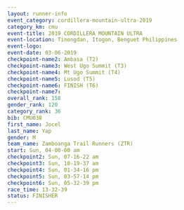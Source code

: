 ```yaml
---
layout: runner-info 
event_category: cordillera-mountain-ultra-2019 
category_km: cmu 
event-title: 2019 CORDILLERA MOUNTAIN ULTRA 
event-location: Tinongdan, Itogon, Benguet Philippines 
event-logo: 
event-date: 03-06-2019 
checkpoint-name2: Ambasa (T2) 
checkpoint-name3: West Ugo Summit (T3) 
checkpoint-name4: Mt Ugo Summit (T4) 
checkpoint-name5: Lusod (T5) 
checkpoint-name6: FINISH (T6) 
checkpoint-name7: 
overall_rank: 158
gender_rank: 120
category_rank: 36
bib: CMU038
first_name: Jocel
last_name: Yap
gender: M
team_name: Zamboanga Trail Runners (ZTR)
start: Sun, 04-00-00 am
checkpoint2: Sun, 07-16-22 am
checkpoint3: Sun, 10-19-37 am
checkpoint4: Sun, 01-34-16 pm
checkpoint5: Sun, 03-57-14 pm
checkpoint6: Sun, 05-32-39 pm
race_time: 13-32-39
status: FINISHER
---
```

